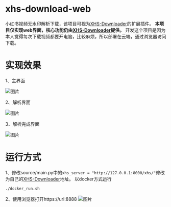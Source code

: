 # xhs-download-web
小红书视频无水印解析下载，该项目可视为[XHS-Downloader](https://github.com/JoeanAmier/XHS-Downloader)的扩展插件。
**本项目仅实现web界面，核心功能仍由[XHS-Downloader](https://github.com/JoeanAmier/XHS-Downloader)提供。**
开发这个项目是因为本人觉得每次下载视频都要开电脑，比较麻烦，所以部署在云端，通过浏览器访问下载。

# 实现效果

1、主界面

![图片](https://github.com/user-attachments/assets/d2f71fc1-c271-4dbc-97cc-0439a6e4ba41)

2、解析界面

![图片](https://github.com/user-attachments/assets/7ea7c53d-0189-4642-ae9d-1ebca193e485)

3、解析完成界面

![图片](https://github.com/user-attachments/assets/94c43cd5-c3d7-4d36-961b-a6db2bc615ce)


# 运行方式
1、修改source/main.py中的`xhs_server = "http://127.0.0.1:8000/xhs/"`修改为自己的[XHS-Downloader](https://github.com/JoeanAmier/XHS-Downloader)地址。
以docker方式运行
```bash
./docker_run.sh
```

2、使用浏览器打开https://url:8888
![图片](https://github.com/user-attachments/assets/d2f71fc1-c271-4dbc-97cc-0439a6e4ba41)
